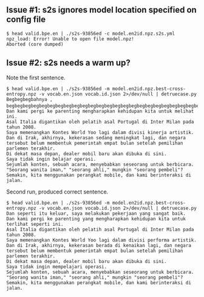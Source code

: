 
## Issue #1: s2s ignores model location specified on config file

	$ head valid.bpe.en | ./s2s-93856ed -c model.en2id.npz.s2s.yml 
	npz_load: Error! Unable to open file model.npz!
	Aborted (core dumped)




## Issue #2: s2s needs a warm up? 

Note the first sentence.


	$ head valid.bpe.en | ./s2s-93856ed -m model.en2id.npz.best-cross-entropy.npz -v vocab.en.json vocab.id.json 2>/dev/null | detruecase.py 
	Begbegbegbahnya , begbegbegbegbegbegbegbegbegbegbegbegbegbegbegbegbegbegbegbegbegbegbegbegbegbegbegbegbegbegbegbegbegbegbegbegbegbegbegbeg￭
	Dan kami pergi ke parenting mengharapkan kehidupan kita untuk melihat ini.
	Asal Italia digantikan oleh pelatih asal Portugal di Inter Milan pada tahun 2008.
	Saya memenangkan Kontes World Yoo lagi dalam divisi kinerja artistik.
	Dan di Irak, akhirnya, kekerasan sedang meningkat lagi, dan negara tersebut belum membentuk pemerintah empat bulan setelah pemilihan parlemen terakhir.
	Di dekat masa depan, dealer mobil baru akan dibuka di sini.
	Saya tidak ingin belajar operasi.
	Sejumlah konten, sebuah acara, menyebabkan seseorang untuk berbicara.
	"Seorang wanita iman," "seorang ahli," mungkin "seorang pembeli"?
	Semakin, kita menggunakan perangkat mobile, dan kami berinteraksi di jalan.


Second run, produced correct sentence.


	$ head valid.bpe.en | ./s2s-93856ed -m model.en2id.npz.best-cross-entropy.npz -v vocab.en.json vocab.id.json 2>/dev/null | detruecase.py 
	Dan seperti itu keluar, saya melakukan pekerjaan yang sangat baik.
	Dan kami pergi ke parenting yang mengharapkan kehidupan kita untuk terlihat seperti ini.
	Asal Italia digantikan oleh pelatih asal Portugal di Inter Milan pada tahun 2008.
	Saya memenangkan Kontes World Yoo lagi dalam divisi performa artistik.
	Dan di Irak, akhirnya, kekerasan berada di kenaikan lagi, dan negara tersebut belum membentuk pemerintah empat bulan setelah pemilihan parlemen terakhir.
	Di dekat masa depan, dealer mobil baru akan dibuka di sini.
	Saya tidak ingin mempelajari operasi.
	Sejumlah konten, sebuah acara, menyebabkan seseorang untuk berbicara.
	"Seorang wanita iman," "seorang ahli," mungkin "seorang pembeli"?
	Semakin, kita menggunakan perangkat mobile, dan kami berinteraksi di jalan.
